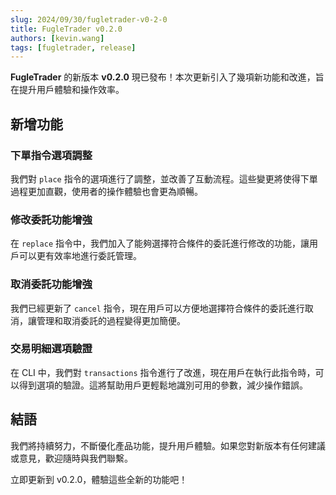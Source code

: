 ```yaml
---
slug: 2024/09/30/fugletrader-v0-2-0
title: FugleTrader v0.2.0
authors: [kevin.wang]
tags: [fugletrader, release]
---
```


**FugleTrader** 的新版本 **v0.2.0** 現已發布！本次更新引入了幾項新功能和改進，旨在提升用戶體驗和操作效率。

<!--truncate-->

## 新增功能

### 下單指令選項調整

我們對 `place` 指令的選項進行了調整，並改善了互動流程。這些變更將使得下單過程更加直觀，使用者的操作體驗也會更為順暢。

### 修改委託功能增強

在 `replace` 指令中，我們加入了能夠選擇符合條件的委託進行修改的功能，讓用戶可以更有效率地進行委託管理。

### 取消委託功能增強

我們已經更新了 `cancel` 指令，現在用戶可以方便地選擇符合條件的委託進行取消，讓管理和取消委託的過程變得更加簡便。

### 交易明細選項驗證

在 CLI 中，我們對 `transactions` 指令進行了改進，現在用戶在執行此指令時，可以得到選項的驗證。這將幫助用戶更輕鬆地識別可用的參數，減少操作錯誤。

## 結語

我們將持續努力，不斷優化產品功能，提升用戶體驗。如果您對新版本有任何建議或意見，歡迎隨時與我們聯繫。

立即更新到 v0.2.0，體驗這些全新的功能吧！
